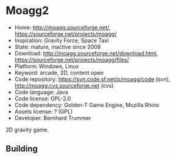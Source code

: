 # Moagg2

- Home: http://moagg.sourceforge.net/, https://sourceforge.net/projects/moagg/
- Inspiration: Gravity Force, Space Taxi
- State: mature, inactive since 2008
- Download: http://moagg.sourceforge.net/download.html, https://sourceforge.net/projects/moagg/files/
- Platform: Windows, Linux
- Keyword: arcade, 2D, content open
- Code repository: https://svn.code.sf.net/p/moagg/code (svn), http://moagg.cvs.sourceforge.net (cvs)
- Code language: Java
- Code license: GPL-2.0
- Code dependency: Golden-T Game Engine, Mozilla Rhino
- Assets license: ? (GPL)
- Developer: Bernhard Trummer

2D gravity game.

## Building
